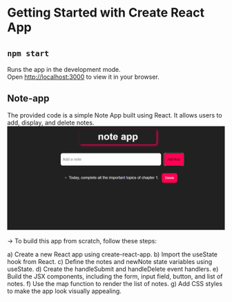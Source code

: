 # Getting Started with Create React App

## `npm start`

Runs the app in the development mode.\
Open [http://localhost:3000](http://localhost:3000) to view it in your browser.

## Note-app

The provided code is a simple Note App built using React. It allows users to add, display, and delete notes.
![Note app](src/note-app1.PNG)

-> To build this app from scratch, follow these steps:

a) Create a new React app using create-react-app.
b) Import the useState hook from React.
c) Define the notes and newNote state variables using useState.
d) Create the handleSubmit and handleDelete event handlers.
e) Build the JSX components, including the form, input field, button, and list of notes.
f) Use the map function to render the list of notes.
g) Add CSS styles to make the app look visually appealing.
